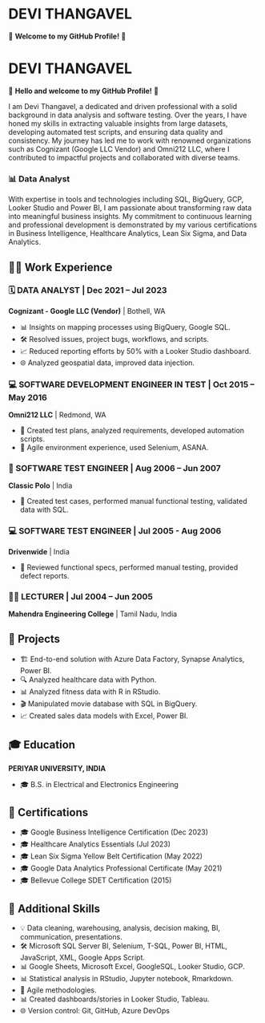# DEVI THANGAVEL

🌟 **Welcome to my GitHub Profile!** 🌟
# DEVI THANGAVEL

🌟 **Hello and welcome to my GitHub Profile!** 🌟

I am Devi Thangavel, a dedicated and driven professional with a solid background in data analysis and software testing. Over the years, I have honed my skills in extracting valuable insights from large datasets, developing automated test scripts, and ensuring data quality and consistency. My journey has led me to work with renowned organizations such as Cognizant (Google LLC Vendor) and Omni212 LLC, where I contributed to impactful projects and collaborated with diverse teams.

### 📊 Data Analyst 

With expertise in tools and technologies including SQL, BigQuery, GCP, Looker Studio and Power BI, I am passionate about transforming raw data into meaningful business insights. My commitment to continuous learning and professional development is demonstrated by my various certifications in Business Intelligence, Healthcare Analytics, Lean Six Sigma, and Data Analytics.


## 👩‍💼 Work Experience
### 🗓️ DATA ANALYST | Dec 2021 – Jul 2023
**Cognizant - Google LLC (Vendor)** | Bothell, WA
- 📊 Insights on mapping processes using BigQuery, Google SQL.
- 🛠️ Resolved issues, project bugs, workflows, and scripts.
- 📈 Reduced reporting efforts by 50% with a Looker Studio dashboard.
- 🌐 Analyzed geospatial data, improved data injection.

### 💻 SOFTWARE DEVELOPMENT ENGINEER IN TEST | Oct 2015 – May 2016
**Omni212 LLC** | Redmond, WA
- 📝 Created test plans, analyzed requirements, developed automation scripts.
- 🚀 Agile environment experience, used Selenium, ASANA.

### 🧪 SOFTWARE TEST ENGINEER | Aug 2006 – Jun 2007
**Classic Polo** | India
- 📝 Created test cases, performed manual functional testing, validated data with SQL.

### 💻 SOFTWARE TEST ENGINEER | Jul 2005 - Aug 2006
**Drivenwide** | India
- 📝 Reviewed functional specs, performed manual testing, provided defect reports.

### 🧑‍🏫 LECTURER | Jul 2004 – Jun 2005
**Mahendra Engineering College** | Tamil Nadu, India

## 🚀 Projects
- 🏗️ End-to-end solution with Azure Data Factory, Synapse Analytics, Power BI.
- 🔍 Analyzed healthcare data with Python.
- 📊 Analyzed fitness data with R in RStudio.
- 🎬 Manipulated movie database with SQL in BigQuery.
- 📈 Created sales data models with Excel, Power BI.

## 🎓 Education
**PERIYAR UNIVERSITY, INDIA**
- 🎓 B.S. in Electrical and Electronics Engineering

## 📜 Certifications
- 🎓 Google Business Intelligence Certification (Dec 2023)
- 🎓 Healthcare Analytics Essentials (Jul 2023)
- 🎓 Lean Six Sigma Yellow Belt Certification (May 2022)
- 🎓 Google Data Analytics Professional Certificate (May 2021)
- 🎓 Bellevue College SDET Certification (2015)

## 💼 Additional Skills
- 💡 Data cleaning, warehousing, analysis, decision making, BI, communication, presentations.
- 🛠️ Microsoft SQL Server BI, Selenium, T-SQL, Power BI, HTML, JavaScript, XML, Google Apps Script.
- 📊 Google Sheets, Microsoft Excel, GoogleSQL, Looker Studio, GCP.
- 📊 Statistical analysis in RStudio, Jupyter notebook, Rmarkdown.
- 🚀 Agile methodologies.
- 📊 Created dashboards/stories in Looker Studio, Tableau.
- 🌐 Version control: Git, GitHub, Azure DevOps
